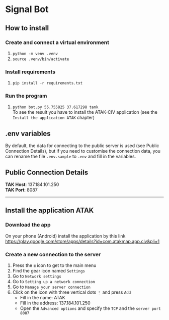 # Signal Bot

## How to install
### Create and connect a virtual environment
1. `python -m venv .venv`
1. `source .venv/bin/activate`

### Install requirements
1. `pip install -r requirements.txt`

### Run the program
1. `python bot.py 55.755825 37.617298 tank`  
To see the result you have to install the ATAK-CIV application (see the `Install the application ATAK` chapter)

## .env variables
By default, the data for connecting to the public server is used (see Public Connection Details), but if you need to customise the connection data, you can rename the file `.env.sample` to `.env` and fill in the variables.

## Public Connection Details
**TAK Host**: 137.184.101.250  
**TAK Port**: 8087

---

## Install the application ATAK
### Download the app
On your phone (Android) install the application by this link https://play.google.com/store/apps/details?id=com.atakmap.app.civ&pli=1

### Create a new connection to the server
1. Press the `≣` icon to get to the main menu
1. Find the gear icon named `Settings`
1. Go to `Network settings`
1. Go to `Setting up a network connection`
1. Go to `Manage your server connection`
1. Click on the icon with three vertical dots `⋮` and press `Add`
   - Fill in the name: ATAK
   - Fill in the address: 137.184.101.250
   - Open the `Advanced options` and specify the `TCP` and the `server port 8087`
